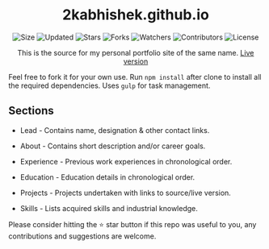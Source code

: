 <div align="center">

# 2kabhishek.github.io

![Size](https://img.shields.io/github/repo-size/2kabhishek/2kabhishek.github.io?style=plastic&color=0f0&label=Size)
![Updated](https://img.shields.io/github/last-commit/2kabhishek/2kabhishek.github.io?style=plastic&color=f00&label=Updated)
![Stars](https://img.shields.io/github/stars/2kabhishek/2kabhishek.github.io?style=plastic&color=ffc801&label=Stars)
![Forks](https://img.shields.io/github/forks/2kabhishek/2kabhishek.github.io?style=plastic&color=003cff&label=Forks)
![Watchers](https://img.shields.io/github/watchers/2kabhishek/2kabhishek.github.io?style=plastic&color=ff5500&label=Watchers)
![Contributors](https://img.shields.io/github/contributors/2kabhishek/2kabhishek.github.io?style=plastic&color=f0f&label=Contributors)
![License](https://img.shields.io/github/license/2kabhishek/2kabhishek.github.io?style=plastic&color=555&label=License)

This is the source for my personal portfolio site of the same name.
[Live version](https://2kabhishek.github.io)

</div>

Feel free to fork it for your own use.
Run `npm install` after clone to install all the required dependencies. Uses `gulp` for task management.

## Sections

* Lead - Contains name, designation & other contact links.

* About - Contains short description and/or career goals.

* Experience - Previous work experiences in chronological order.

* Education - Education details in chronological order.

* Projects - Projects undertaken with links to source/live version.

* Skills - Lists acquired skills and industrial knowledge.

Please consider hitting the ⭐ star button if this repo was useful to you, any contributions and suggestions are welcome.

